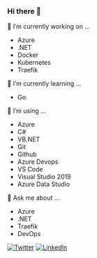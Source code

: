 ### Hi there 👋

🔭 I’m currently working on ...
- Azure
- .NET
- Docker
- Kubernetes
- Traefik
        
🌱 I’m currently learning ...
- Go
    
👯 I’m using ...
- Azure
- C#
- VB.NET
- Git
- Github
- Azure Devops
- VS Code
- Visual Studio 2019
- Azure Data Studio

💬 Ask me about ...
- Azure
- .NET
- Traefik
- DevOps

<a href="https://twitter.com/m3rtyeter"><img src="https://img.shields.io/twitter/follow/m3rtyeter?label=Twitter&style=social" alt="Twitter"></a>
<a href="https://www.linkedin.com/in/mertyeter/"><img src="https://img.shields.io/badge/LinkedIn--_.svg?style=social&logo=linkedin" alt="LinkedIn"></a>
